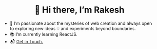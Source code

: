 <h1 align='center'> 👋 Hi there, I’m Rakesh </h1>

- 👀 I’m passionate about the mysteries of web creation and always open to exploring new ideas 💡 and experiments beyond boundaries. 
- 📚 I’m currently learning ReactJS.
- 📬 [Get in Touch.](mailto:rakeshhdeep@gmail.com)

<!--github profile readme-->